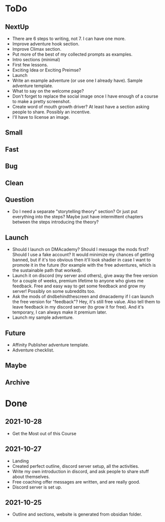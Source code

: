 # ToDo
## NextUp
- There are 6 steps to writing, not 7. I can have one more.
- Improve adventure hook section.
- Improve Climax section.
- Put more of the best of my collected prompts as examples.
- Intro sections (minimal)
- First few lessons.
- Exciting Idea or Exciting Preimse?
- Launch
- Write an example adventure (or use one I already have). Sample adventure template.
- What to say on the welcome page?
- Don't forget to replace the social image once I have enough of a course to make a pretty screenshot.
- Create word of mouth growth driver? At least have a section asking people to share. Possibly an incentive.
- I'll have to license an image.
## Small
## Fast
## Bug
## Clean
## Question
- Do I need a separate "storytelling theory" section? Or just put everything into the steps? Maybe just have intermittent chapters between the steps introducing the theory?
## Launch
- Should I launch on DMAcademy? Should I message the mods first? Should I use a fake account? It would minimize my chances of getting banned, but if it's too obvious then it'll look shadier in case I want to promote it in the future (for example with the free adventures, which is the sustainable path that worked).
- Launch it on discord (my server and others), give away the free version for a couple of weeks, premium lifetime to anyone who gives me feedback. Free and easy way to get some feedback and grow my server! Possibly on some subreddits too. 
- Ask the mods of dndbehindthescreen and dmacademy if I can launch the free version for "feedback"? Hey, it's still free value. Also tell them to leave feedback in my discord server (to grow it for free). And it's temporary, I can always make it premium later.
- Launch my sample adventure.
## Future
- Affinity Publisher adventure template.
- Adventure checklist.
## Maybe
## Archive
# Done
## 2021-10-28
- Get the Most out of this Course
## 2021-10-27
- Landing
- Created perfect outline, discord server setup, all the activities.
- Write my own introduction in discord, and ask people to share stuff about themselves.
- Free coaching offer messages are written, and are really good.
- Discord server is set up.
## 2021-10-25
- Outline and sections, website is generated from obsidian folder.
